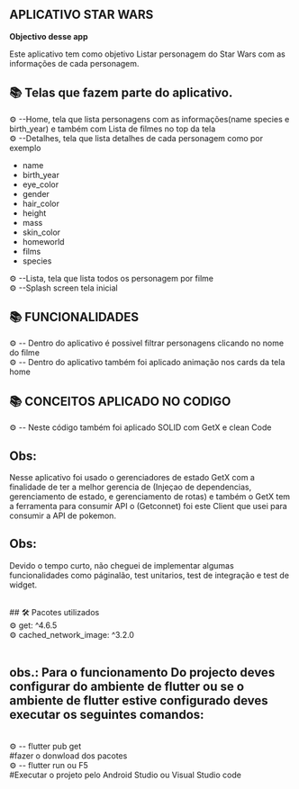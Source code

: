 ## APLICATIVO STAR WARS


<b>Objectivo desse app </b>   

<p> Este aplicativo  tem como objetivo Listar personagem do Star Wars com as informações de cada personagem.

## 📚 Telas que fazem parte do aplicativo.

 ⚙ --Home, tela que  lista  personagens com as informações(name species e birth_year) e também  com  Lista de filmes no top da tela <br>
 ⚙ --Detalhes, tela que lista detalhes de cada personagem como por exemplo  <br>
- name <br>
- birth_year <br>
- eye_color<br>
- gender<br>
- hair_color<br>
- height<br>
- mass<br>
- skin_color<br>
- homeworld<br>
- films<br>
- species<br>

 ⚙ --Lista, tela que lista todos os personagem por filme <br>
 ⚙ --Splash screen tela inicial <br>

## 📚  FUNCIONALIDADES

 ⚙ -- Dentro do aplicativo é possivel filtrar personagens clicando no nome do filme <br>
 ⚙ -- Dentro do aplicativo também foi aplicado  animação nos cards da tela home <br>

## 📚  CONCEITOS APLICADO NO CODIGO
  ⚙ -- Neste  código também foi aplicado  SOLID com  GetX e clean Code <br>
 
## Obs:
 Nesse aplicativo foi usado o gerenciadores de estado GetX com a finalidade de  ter a melhor gerencia de (Injeçao de dependencias, gerenciamento de estado, e gerenciamento de rotas) e também o GetX tem a ferramenta para consumir API o (Getconnet) foi este Client que usei para consumir a API de pokemon.  


 ## Obs: 
 Devido  o  tempo curto, não cheguei de implementar algumas funcionalidades como páginalão, test unitarios, test de integração e test de widget.
 
<br>
## 🛠 Pacotes utilizados <br>  
⚙ get: ^4.6.5 <br>  
⚙ cached_network_image: ^3.2.0 <br>

<br>

 ## obs.: Para o funcionamento Do projecto deves configurar do ambiente de flutter ou se  o ambiente de flutter  estive configurado deves executar os seguintes comandos:

 <br>
 ⚙ -- flutter pub get <br>
 #fazer o donwload dos pacotes <br>
 ⚙ -- flutter run ou F5 <br>
 #Executar o projeto pelo Android Studio ou Visual Studio code <br>
 
 




 
